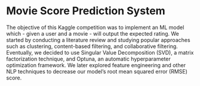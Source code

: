 # Movie Score Prediction System 
The objective of this Kaggle competition was to implement an ML model which - given a user and a movie - will output the expected rating. We started by conducting a literature review and studying popular approaches such as clustering, content-based filtering, and collaborative filtering. Eventually, we decided to use Singular Value Decomposition (SVD), a matrix factorization technique, and Optuna, an automatic hyperparameter optimization framework. We later explored feature engineering and other NLP techniques to decrease our model’s root mean squared error (RMSE) score. 
